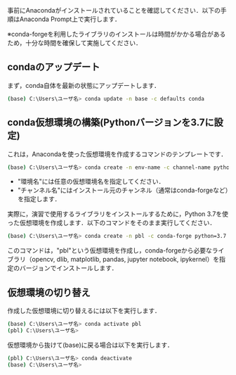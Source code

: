 事前にAnacondaがインストールされていることを確認してください．以下の手順はAnaconda Prompt上で実行します．

※conda-forgeを利用したライブラリのインストールは時間がかかる場合があるため，十分な時間を確保して実施してください．

## condaのアップデート

まず，conda自体を最新の状態にアップデートします．
```bash
(base) C:\Users\ユーザ名> conda update -n base -c defaults conda
```

## conda仮想環境の構築(Pythonバージョンを3.7に設定)

これは，Anacondaを使った仮想環境を作成するコマンドのテンプレートです．
```bash
(base) C:\Users\ユーザ名> conda create -n env-name -c channel-name python=3.7
```
* "環境名"には任意の仮想環境名を指定してください．
* "チャンネル名"にはインストール元のチャンネル（通常はconda-forgeなど）を指定します．

実際に，演習で使用するライブラリをインストールするために，Python 3.7を使った仮想環境を作成します．以下のコマンドをそのまま実行してください．
```bash
(base) C:\Users\ユーザ名> conda create -n pbl -c conda-forge python=3.7 opencv=4.0.1 dlib=19.22.0 matplotlib=3.5.3 pandas notebook ipykernel
```
このコマンドは，"pbl"という仮想環境を作成し，conda-forgeから必要なライブラリ（opencv, dlib, matplotlib, pandas, jupyter notebook, ipykernel）を指定のバージョンでインストールします．

## 仮想環境の切り替え

作成した仮想環境に切り替えるには以下を実行します．
```bash
(base) C:\Users\ユーザ名> conda activate pbl
(pbl) C:\Users\ユーザ名>
```

仮想環境から抜けて(base)に戻る場合は以下を実行します．
```bash
(pbl) C:\Users\ユーザ名> conda deactivate
(base) C:\Users\ユーザ名>
```
